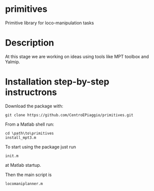 # primitives
Primitive library for loco-manipulation tasks
# Description
At this stage we are working on ideas using tools like MPT toolbox and Yalmip.

# Installation step-by-step instructrons
Download the package with:
```
git clone https://github.com/CentroEPiaggio/primitives.git
```

From a Matlab shell run:
```
cd \path\to\primitives
install_mpt3.m
```

To start using the package just run
```
init.m
```
at Matlab startup.

Then the main script is
```
locomaniplanner.m
```

